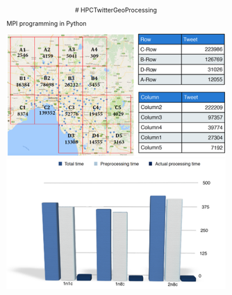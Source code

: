 <p align="center">
# HPCTwitterGeoProcessing
</p>

MPI programming in Python 

<img src="https://github.com/jigar007/HPCTwitterGeoProcessing/blob/master/map.png">
<img src="https://github.com/jigar007/HPCTwitterGeoProcessing/blob/master/graph.png">
